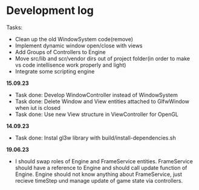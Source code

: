 # Development log

Tasks:
* Clean up the old WindowSystem code(remove)
* Implement dynamic window open/close with views
* Add Groups of Controllers to Engine
* Move src/lib and scr/vendor dirs out of project folder(in order to make vs code intellisence work properly and light)
* Integrate some scripting engine

**15.09.23**
* Task done: Develop WindowController instead of WindowSystem
* Task done: Delete Window and View entities attached to GlfwWindow when iut is closed
* Task done: Use new View structure in ViewController for OpenGL

**14.09.23**
* Task done: Instal gl3w library with build/install-dependencies.sh

**19.06.23**
* I should swap roles of Engine and FrameService entities. FrameService should have a reference to Engine and should call update function of Engine. Engine should not know anything about FrameService, just recieve timeStep und manage update of game state via controllers.